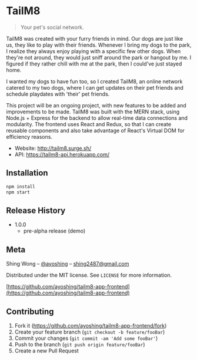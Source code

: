 # TailM8

> Your pet's social network.

TailM8 was created with your furry friends in mind. Our dogs are just like us, they like to play with their friends. Whenever I bring my dogs to the park, I realize they always enjoy playing with a specific few other dogs. When they're not around, they would just sniff around the park or hangout by me. I figured if they rather chill with me at the park, then I could've just stayed home.

I wanted my dogs to have fun too, so I created TailM8, an online network catered to my two dogs, where I can get updates on their pet friends and schedule playdates with 'their' pet friends.

This project will be an ongoing project, with new features to be added and improvements to be made. TailM8 was built with the MERN stack, using Node.js + Express for the backend to allow real-time data connections and modularity. The frontend uses React and Redux, so that I can create reusable components and also take advantage of React's Virtual DOM for efficiency reasons.

- Website: http://tailm8.surge.sh/
- API: https://tailm8-api.herokuapp.com/

## Installation

```sh
npm install
npm start
```

## Release History

- 1.0.0
  - pre-alpha release (demo)

## Meta

Shing Wong – [@ayoshing](https://twitter.com/ayoshing) – shing2487@gmail.com

Distributed under the MIT license. See `LICENSE` for more information.

[https://github.com/ayoshing/tailm8-app-frontend](https://github.com/ayoshing/tailm8-app-frontend)

## Contributing

1.  Fork it (<https://github.com/ayoshing/tailm8-app-frontend/fork>)
2.  Create your feature branch (`git checkout -b feature/fooBar`)
3.  Commit your changes (`git commit -am 'Add some fooBar'`)
4.  Push to the branch (`git push origin feature/fooBar`)
5.  Create a new Pull Request
